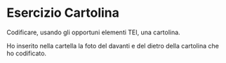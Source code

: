 # Esercizio Cartolina


Codificare, usando gli opportuni elementi TEI, una cartolina.

Ho inserito nella cartella la foto del davanti e del dietro della cartolina che ho codificato.
